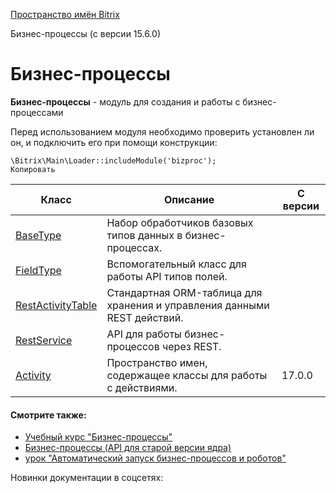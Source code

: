 [Пространство имён Bitrix](/api_d7/bitrix/index.php)

Бизнес-процессы (с версии 15.6.0)

Бизнес-процессы
===============

**Бизнес-процессы** - модуль для создания и работы с бизнес-процессами

Перед использованием модуля необходимо проверить установлен ли он, и подключить его при помощи конструкции:

```
\Bitrix\Main\Loader::includeModule('bizproc');
Копировать
```

| Класс | Описание | С версии |
| --- | --- | --- |
| [BaseType](/api_d7/bitrix/bizproc/basetype/index.php) | Набор обработчиков базовых типов данных в бизнес-процессах. |  |
| [FieldType](/api_d7/bitrix/bizproc/fieldtype/index.php) | Вспомогательный класс для работы API типов полей. |  |
| [RestActivityTable](/api_d7/bitrix/bizproc/restactivitytable/index.php) | Стандартная ORM-таблица для хранения и управления данными REST действий. |  |
| [RestService](/api_d7/bitrix/bizproc/restservice/index.php) | API для работы бизнес-процессов через REST. |  |
| [Activity](/api_d7/bitrix/bizproc/activity/index.php) | Пространство имен, содержащее классы для работы с действиями. | 17.0.0 |

  

#### Смотрите также:

* [Учебный курс "Бизнес-процессы"](http://dev.1c-bitrix.ru/learning/course/index.php?COURSE_ID=57)
* [Бизнес-процессы (API для старой версии ядра)](http://dev.1c-bitrix.ru/api_help/bizproc/index.php)
* [урок "Автоматический запуск бизнес-процессов и роботов"](https://dev.1c-bitrix.ru/learning/course/index.php?COURSE_ID=57&LESSON_ID=20686)

Новинки документации в соцсетях: